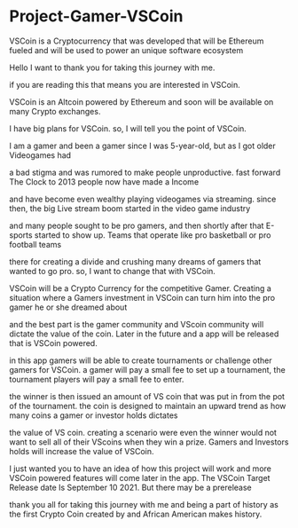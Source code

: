 # Project-Gamer-VSCoin
VSCoin is a Cryptocurrency that was developed that will be Ethereum fueled and will be used to power an unique software ecosystem 


Hello I want to thank you for taking this journey with me.  

if you are reading this that means you are interested in VSCoin. 

VSCoin is an Altcoin powered by Ethereum and soon will be available on many Crypto exchanges. 

  

I have big plans for VSCoin. so, I will tell you the point of VSCoin.  

I am a gamer and been a gamer since I was 5-year-old, but as I got older Videogames had 

a bad stigma and was rumored to make people unproductive. fast forward The Clock to 2013 people now have made a Income  

and have become even wealthy playing videogames via streaming. since then, the big Live stream boom started in the video game industry 

and many people sought to be pro gamers, and then shortly after that E-sports started to show up. Teams that operate like pro basketball or pro football teams  

there for creating a divide and crushing many dreams of gamers that wanted to go pro. so, I want to change that with VSCoin.  

VSCoin will be a Crypto Currency for the competitive Gamer. Creating a situation where a Gamers investment in VSCoin can turn him into the pro gamer he or she dreamed about  

and the best part is the gamer community and VScoin community will dictate the value of the coin. Later in the future and a app will be released that is VSCoin powered. 

in this app gamers will be able to create tournaments or challenge other gamers for VSCoin. a gamer will pay a small fee to set up a tournament, the tournament players will pay a small fee to enter.  

the winner is then issued an amount of VS coin that was put in from the pot of the tournament. the coin is designed to maintain an upward trend as how many coins a gamer or investor holds dictates  

the value of VS coin. creating a scenario were even the winner would not want to sell all of their VScoins when they win a prize. Gamers and Investors holds will increase the value of VSCoin.  

I just wanted you to have an idea of how this project will work and more VSCoin powered features will come later in the app. The VSCoin Target Release date Is September 10 2021. But there may be a prerelease  

thank you all for taking this journey with me and being a part of history as the first Crypto Coin created by and African American makes history. 
